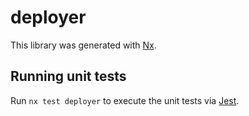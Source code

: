 # deployer

This library was generated with [Nx](https://nx.dev).

## Running unit tests

Run `nx test deployer` to execute the unit tests via [Jest](https://jestjs.io).
